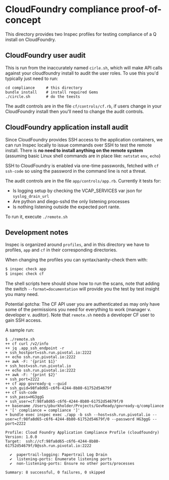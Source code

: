 # CloudFoundry compliance proof-of-concept

This directory provides two Inspec profiles for testing compliance of a Q install on CloudFoundry.


## CloudFoundry user audit

This is run from the inaccurately named `cirle.sh`, which will make API calls against
your cloudfoundry install to audit the user roles. To use this you'd typically just need to run:

```
cd compliance     # this directory
bundle install    # install required Gems
./circle.sh       # do the teests
```

The audit controls are in the file `cf/controls/cf.rb`, if users change in your CloudFoundry
install then you'll need to change the audit controls.

## CloudFoundry application install audit

Since CloudFoundry provides SSH access to the application containers, we can run Inspec
locally to issue commands over SSH to test the remote install. There is **no need to install
anything on the remote system** (assuming basic Linux shell commands are in place like: `netstat`
  `env`, `echo`)

SSH to CloudFoundry is enabled via one-time passwords, fetched with `cf ssh-code`
so using the password in the command line is not a threat.

The audit controls are in the file `app/controls/app.rb`. Currently it tests for:
  * Is logging setup by checking the VCAP_SERVICES var json for `syslog_drain_url`
  * Are python and diego-sshd the only listening processes
  * Is nothing listening outside the expected port rante.

To run it, execute `./remote.sh`

## Development notes

Inspec is organized around `profiles`, and in this directory we have to profiles, `app` and `cf`
in their corresponding directories.

When changing the profiles you can syntax/sanity-check them with:

```bash
$ inspec check app
$ inspec check cf
```

The shell scripts here should show how to run the scans, note that adding the switch `--format=documentation`
will provide you the test by test insight you many need.

Potential gotcha: The CF API user you are authenticated as may only have some of the permissions
you need for everything to work (manager v. developer v. auditor). Note that `remote.sh`
needs a developer CF user to gain SSH access.

A sample run:

```
$ ./remote.sh
++ cf curl /v2/info
++ jq .app_ssh_endpoint -r
+ ssh_hostport=ssh.run.pivotal.io:2222
++ echo ssh.run.pivotal.io:2222
++ awk -F: '{print $1}'
+ ssh_host=ssh.run.pivotal.io
++ echo ssh.run.pivotal.io:2222
++ awk -F: '{print $2}'
+ ssh_port=2222
++ cf app govready-q --guid
+ ssh_guid=98fa8d65-c6f6-4244-8b80-61752d54679f
++ cf ssh-code
+ ssh_pass=HG3ggG
+ ssh_user=cf:98fa8d65-c6f6-4244-8b80-61752d54679f/0
++ basename /Users/pburkholder/Projects/GovReady/govready-q/compliance
+ '[' compliance = compliance ']'
+ bundle exec inspec exec ./app -b ssh --host=ssh.run.pivotal.io --user=cf:98fa8d65-c6f6-4244-8b80-61752d54679f/0 --password HG3ggG --port=2222

Profile: Cloud Foundry Application Compliance Profile (cloudfoundry)
Version: 1.0.0
Target:  ssh://cf:98fa8d65-c6f6-4244-8b80-61752d54679f/0@ssh.run.pivotal.io:2222

  ✔  papertrail-logging: Papertrail Log Drain
  ✔  listening-ports: Enumerate listening ports
  ✔  non-listening-ports: Ensure no other ports/processes

Summary: 8 successful, 0 failures, 0 skipped
```
